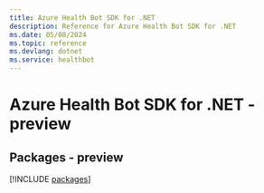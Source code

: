 ```yaml
---
title: Azure Health Bot SDK for .NET
description: Reference for Azure Health Bot SDK for .NET
ms.date: 05/08/2024
ms.topic: reference
ms.devlang: dotnet
ms.service: healthbot
---
```

# Azure Health Bot SDK for .NET - preview
## Packages - preview
[!INCLUDE [packages](health-bot-index.md)]